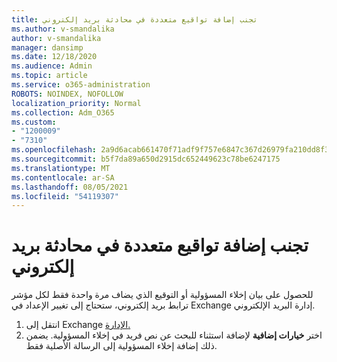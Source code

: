 ```yaml
---
title: تجنب إضافة تواقيع متعددة في محادثة بريد إلكتروني
ms.author: v-smandalika
author: v-smandalika
manager: dansimp
ms.date: 12/18/2020
ms.audience: Admin
ms.topic: article
ms.service: o365-administration
ROBOTS: NOINDEX, NOFOLLOW
localization_priority: Normal
ms.collection: Adm_O365
ms.custom:
- "1200009"
- "7310"
ms.openlocfilehash: 2a9d6acab661470f71adf9f757e6847c367d26979fa210dd8f35e0ffaaa8dc45
ms.sourcegitcommit: b5f7da89a650d2915dc652449623c78be6247175
ms.translationtype: MT
ms.contentlocale: ar-SA
ms.lasthandoff: 08/05/2021
ms.locfileid: "54119307"
---
```

# <a name="avoid-multiple-signatures-from-being-added-in-an-email-conversation"></a>تجنب إضافة تواقيع متعددة في محادثة بريد إلكتروني

للحصول على بيان إخلاء المسؤولية أو التوقيع الذي يضاف مرة واحدة فقط لكل مؤشر ترابط بريد إلكتروني، ستحتاج إلى تغيير الإعداد في Exchange إدارة البريد الإلكتروني.

1. انتقل إلى Exchange [الإدارة.](https://go.microsoft.com/fwlink/p/?linkid=2059104)
2. اختر **خيارات إضافية** لإضافة استثناء للبحث عن نص فريد في إخلاء المسؤولية. يضمن ذلك إضافة إخلاء المسؤولية إلى الرسالة الأصلية فقط.

